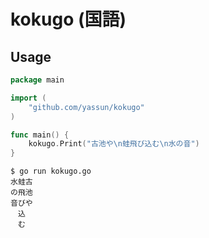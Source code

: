 kokugo (国語)
====================

## Usage

```go
package main

import (
	"github.com/yassun/kokugo"
)

func main() {
	kokugo.Print("古池や\n蛙飛び込む\n水の音")
}
```

```
$ go run kokugo.go
水蛙古
の飛池
音びや
　込
　む
```
